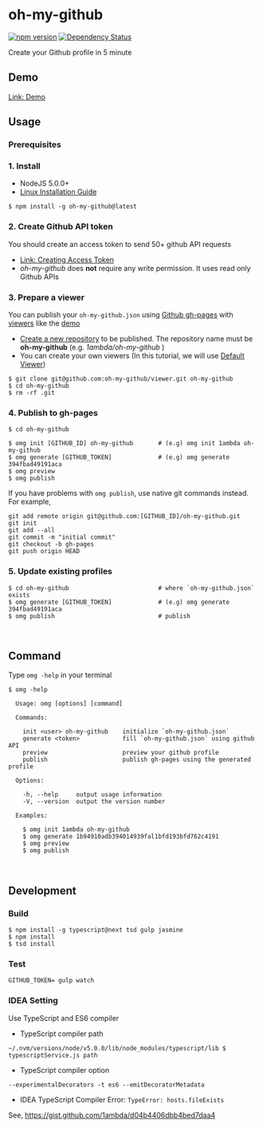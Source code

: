 # oh-my-github

[![npm version](https://badge.fury.io/js/oh-my-github.svg)](https://badge.fury.io/js/oh-my-github)
[![Dependency Status](https://david-dm.org/oh-my-github/oh-my-github.svg)](https://david-dm.org/oh-my-github/oh-my-github)

Create your Github profile in 5 minute

## Demo

[Link: Demo](https://1ambda.github.io/oh-my-github)

## Usage

### Prerequisites

### 1. Install

- NodeJS 5.0.0+
- [Linux Installation Guide](https://github.com/oh-my-github/oh-my-github/wiki/Installation-Guide-for-Linux)

```
$ npm install -g oh-my-github@latest
```

### 2. Create Github API token

You should create an access token to send 50+ github API requests

- [Link: Creating Access Token](https://github.com/settings/tokens/new)
- *oh-my-github* does **not** require any write permission. It uses read only Github APIs

### 3. Prepare a viewer

You can publish your `oh-my-github.json` using [Github gh-pages](https://pages.github.com/) with [viewers](https://www.npmjs.com/search?q=oh-my-github%2Cviewer) like the [demo](https://1ambda.github.io/oh-my-github)

- [Create a new repository](https://github.com/new) to be published. The repository name must be **oh-my-github** (e.g. *1ambda/oh-my-github* )
- You can create your own viewers (In this tutorial, we will use [Default Viewer](https://github.com/oh-my-github/viewer))

```
$ git clone git@github.com:oh-my-github/viewer.git oh-my-github
$ cd oh-my-github
$ rm -rf .git
```

### 4. Publish to gh-pages

```
$ cd oh-my-github

$ omg init [GITHUB_ID] oh-my-github       # (e.g) omg init 1ambda oh-my-github
$ omg generate [GITHUB_TOKEN]             # (e.g) omg generate 394fbad49191aca
$ omg preview
$ omg publish
```

If you have problems with `omg publish`, use native git commands instead. For example,

```
git add remote origin git@github.com:[GITHUB_ID]/oh-my-github.git
git init
git add --all
git commit -m "initial commit"
git checkout -b gh-pages
git push origin HEAD
```

### 5. Update existing profiles

```
$ cd oh-my-github                         # where `oh-my-github.json` exists
$ omg generate [GITHUB_TOKEN]             # (e.g) omg generate 394fbad49191aca
$ omg publish                             # publish
```

<br/>

## Command

Type `omg -help` in your terminal

```
$ omg -help

  Usage: omg [options] [command]

  Commands:

    init <user> oh-my-github    initialize `oh-my-github.json`
    generate <token>            fill `oh-my-github.json` using github API
    preview                     preview your github profile
    publish                     publish gh-pages using the generated profile

  Options:

    -h, --help     output usage information
    -V, --version  output the version number

  Examples:

    $ omg init 1ambda oh-my-github
    $ omg generate 1b94910adb394014939fal1bfd193bfd762c4191
    $ omg preview
    $ omg publish
```


<br />

## Development

### Build 

```
$ npm install -g typescript@next tsd gulp jasmine
$ npm install
$ tsd install
```

### Test

```
GITHUB_TOKEN= gulp watch
```

### IDEA Setting

Use TypeScript and ES6 compiler

- TypeScript compiler path

```
~/.nvm/versions/node/v5.0.0/lib/node_modules/typescript/lib $ typescriptService.js path
```

- TypeScript compiler option

```
--experimentalDecorators -t es6 --emitDecoratorMetadata
```

- IDEA TypeScript Compiler Error: `TypeError: hosts.fileExists`

See, https://gist.github.com/1ambda/d04b4406dbb4bed7daa4


